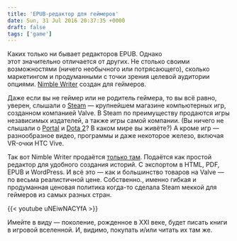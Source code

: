 ```yaml
---
title: 'EPUB-редактор для геймеров'
date: Sun, 31 Jul 2016 20:37:35 +0000
draft: false
tags: ['game']
---
```


Каких только ни бывает редакторов EPUB. Однако этот значительно отличается от других. Не столько своими возможностями (ничего необычного или потрясающего), сколько маркетингом и продуманными с точки зрения целевой аудитории опциями. [Nimble Writer](https://nimble.tools/writer) создан для геймеров.

Даже если вы не геймер или не родитель геймера, то вы всё равно, уверен, слышали о [Steam](http://store.steampowered.com/) — крупнейшем магазине компьютерных игр, созданном компанией Valve. В Steam по преимуществу продаются игры независимых издателей, а также игры самой компании. (Вы ничего не слышали о [Portal](http://store.steampowered.com/app/400/) и [Dota 2](http://store.steampowered.com/app/570/)? В каком мире вы живёте?) А кроме игр — разнообразное видео, программы и даже некоторое железо, включая VR-очки HTC Vive.

Так вот Nimble Writer продаётся [только там](http://store.steampowered.com/app/348200/?snr=1_5_1100__1100). Подаётся как простой редактор для удобного создания историй. С экспортом в HTML, PDF, EPUB и WordPress. И всё это — как и большинство товаров на Valve — по весьма реалистичной цене. Собственно., именно гибкая и продуманная ценовая политика когда-то сделала Steam меккой для геймеров из самых разных стран.

{{< youtube uNEiwNACYfA >}}

Имейте в виду — поколение, рожденное в XXI веке, будет писать книги в игровой вселенной. И, видимо, покупать и/или читать их там же.